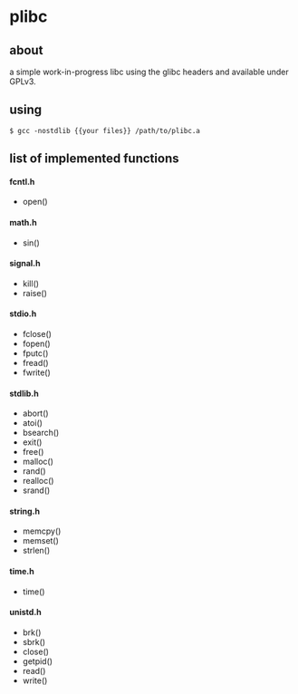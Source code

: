 # plibc
## about
a simple work-in-progress libc using the glibc headers and available
under GPLv3.

## using
`$ gcc -nostdlib {{your files}} /path/to/plibc.a`

## list of implemented functions

#### fcntl.h
- open()

#### math.h
- sin()

#### signal.h
- kill()
- raise()

#### stdio.h
- fclose()
- fopen()
- fputc()
- fread()
- fwrite()

#### stdlib.h
- abort()
- atoi()
- bsearch()
- exit()
- free()
- malloc()
- rand()
- realloc()
- srand()


#### string.h
- memcpy()
- memset()
- strlen()

#### time.h
- time()

#### unistd.h
- brk()
- sbrk()
- close()
- getpid()
- read()
- write()
